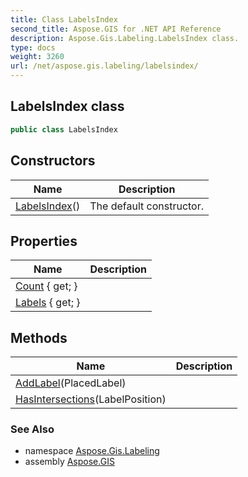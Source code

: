 ```yaml
---
title: Class LabelsIndex
second_title: Aspose.GIS for .NET API Reference
description: Aspose.Gis.Labeling.LabelsIndex class. 
type: docs
weight: 3260
url: /net/aspose.gis.labeling/labelsindex/
---
```

## LabelsIndex class

```csharp
public class LabelsIndex
```

## Constructors

| Name | Description |
| --- | --- |
| [LabelsIndex](labelsindex/)() | The default constructor. |

## Properties

| Name | Description |
| --- | --- |
| [Count](../../aspose.gis.labeling/labelsindex/count/) { get; } |  |
| [Labels](../../aspose.gis.labeling/labelsindex/labels/) { get; } |  |

## Methods

| Name | Description |
| --- | --- |
| [AddLabel](../../aspose.gis.labeling/labelsindex/addlabel/)(PlacedLabel) |  |
| [HasIntersections](../../aspose.gis.labeling/labelsindex/hasintersections/)(LabelPosition) |  |

### See Also

* namespace [Aspose.Gis.Labeling](../../aspose.gis.labeling/)
* assembly [Aspose.GIS](../../)



